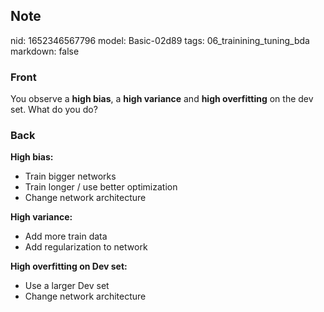 ## Note
nid: 1652346567796
model: Basic-02d89
tags: 06_trainining_tuning_bda
markdown: false

### Front
You observe a <b>high bias</b>, a <b>high variance</b> and <b>high overfitting</b> on the dev set. What do you do?

### Back
<b>High bias:</b>
<ul>
  <li>Train bigger networks
  <li>Train longer / use better optimization
  <li>Change network architecture
</ul><b>High variance:</b>
<ul>
  <li>Add more train data
  <li>Add regularization to network
</ul><b>High overfitting on Dev set:</b>
<ul>
  <li>Use a larger Dev set
  <li>Change network architecture
</ul>
